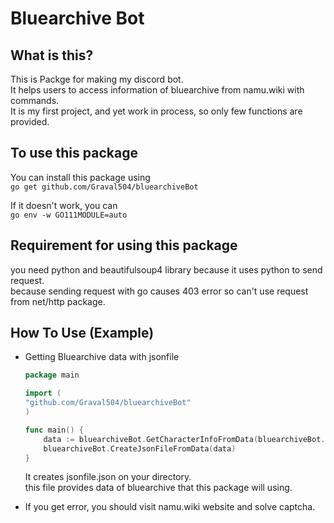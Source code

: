 # Bluearchive Bot
## What is this?
This is Packge for making my discord bot.\
It helps users to access information of bluearchive from namu.wiki with commands.\
It is my first project, and yet work in process, so only few functions are provided.
## To use this package
You can install this package using\
`go get github.com/Graval504/bluearchiveBot`

If it doesn't work, you can\
`go env -w GO111MODULE=auto`

## Requirement for using this package
you need python and beautifulsoup4 library because it uses python to send request.\
because sending request with go causes 403 error so can't use request from net/http package.
## How To Use (Example)
* Getting Bluearchive data with jsonfile
    ```go
    package main

    import (
	"github.com/Graval504/bluearchiveBot"
    )

    func main() {
    	data := bluearchiveBot.GetCharacterInfoFromData(bluearchiveBot.GetCharacterList())
    	bluearchiveBot.CreateJsonFileFromData(data)
    }
	```
	It creates jsonfile.json on your directory.\
	this file provides data of bluearchive that this package will using.
	
* If you get error, you should visit namu.wiki website and solve captcha.
